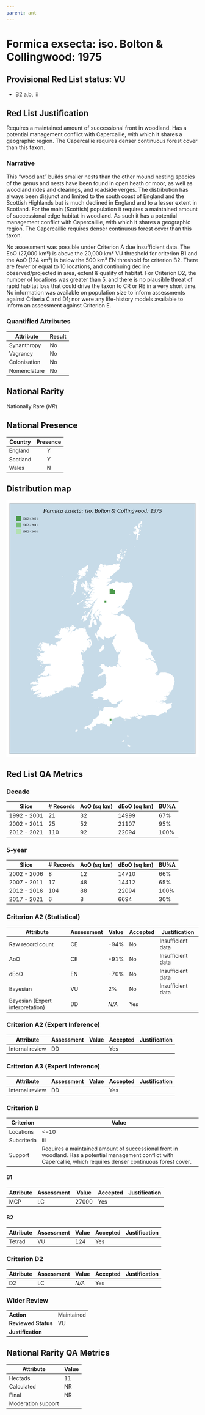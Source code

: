 ```yaml
---
parent: ant
---
```


# Formica exsecta: iso. Bolton & Collingwood: 1975

## Provisional Red List status: VU
- B2 a,b, iii

## Red List Justification
Requires a maintained amount of successional front in woodland. Has a potential management conflict with Capercallie, with which it shares a geographic region. The Capercallie requires denser continuous forest cover than this taxon.
### Narrative
This “wood ant” builds smaller nests than the other mound nesting species of the genus and nests have been found in open heath or moor, as well as woodland rides and clearings, and roadside verges. The distribution has always been disjunct and limited to the south coast of England and the Scottish Highlands but is much declined in England and to a lesser extent in Scotland. For the main (Scottish) population it requires a maintained amount of successional edge habitat in woodland. As such it has a potential management conflict with Capercaillie, with which it shares a geographic region. The Capercaillie requires denser continuous forest cover than this taxon.

No assessment was possible under Criterion A due insufficient data. The EoO (27,000 km²) is above the 20,000 km² VU threshold for criterion B1 and the AoO (124 km²) is below the 500 km² EN threshold for criterion B2. There are fewer or equal to 10 locations, and continuing decline observed/projected in area, extent & quality of habitat. For Criterion D2, the number of locations was greater than 5, and there is no plausible threat of rapid habitat loss that could drive the taxon to CR or RE in a very short time. No information was available on population size to inform assessments against Criteria C and D1; nor were any life-history models available to inform an assessment against Criterion E.
### Quantified Attributes
|Attribute|Result|
|---|---|
|Synanthropy|No|
|Vagrancy|No|
|Colonisation|No|
|Nomenclature|No|


## National Rarity
Nationally Rare (*NR*)

## National Presence
|Country|Presence
|---|:-:|
|England|Y|
|Scotland|Y|
|Wales|N|


## Distribution map
![](../map/480.svg)

## Red List QA Metrics
### Decade
| Slice | # Records | AoO (sq km) | dEoO (sq km) |BU%A |
|---|---|---|---|---|
|1992 - 2001|21|32|14999|67%|
|2002 - 2011|25|52|21107|95%|
|2012 - 2021|110|92|22094|100%|
### 5-year
| Slice | # Records | AoO (sq km) | dEoO (sq km) |BU%A |
|---|---|---|---|---|
|2002 - 2006|8|12|14710|66%|
|2007 - 2011|17|48|14412|65%|
|2012 - 2016|104|88|22094|100%|
|2017 - 2021|6|8|6694|30%|
### Criterion A2 (Statistical)
|Attribute|Assessment|Value|Accepted|Justification
|---|---|---|---|---|
|Raw record count|CE|-94%|No|Insufficient data|
|AoO|CE|-91%|No|Insufficient data|
|dEoO|EN|-70%|No|Insufficient data|
|Bayesian|VU|2%|No|Insufficient data|
|Bayesian (Expert interpretation)|DD|*N/A*|Yes||
### Criterion A2 (Expert Inference)
|Attribute|Assessment|Value|Accepted|Justification
|---|---|---|---|---|
|Internal review|DD||Yes||
### Criterion A3 (Expert Inference)
|Attribute|Assessment|Value|Accepted|Justification
|---|---|---|---|---|
|Internal review|DD||Yes||
### Criterion B
|Criterion| Value|
|---|---|
|Locations|<=10|
|Subcriteria|iii|
|Support|Requires a maintained amount of successional front in woodland. Has a potential management conflict with Capercallie, which requires denser continuous forest cover.|
#### B1
|Attribute|Assessment|Value|Accepted|Justification
|---|---|---|---|---|
|MCP|LC|27000|Yes||
#### B2
|Attribute|Assessment|Value|Accepted|Justification
|---|---|---|---|---|
|Tetrad|VU|124|Yes||
### Criterion D2
|Attribute|Assessment|Value|Accepted|Justification
|---|---|---|---|---|
|D2|LC|*N/A*|Yes||
### Wider Review
|  |  |
|---|---|
|**Action**|Maintained|
|**Reviewed Status**|VU|
|**Justification**||


## National Rarity QA Metrics
|Attribute|Value|
|---|---|
|Hectads|11|
|Calculated|NR|
|Final|NR|
|Moderation support||


